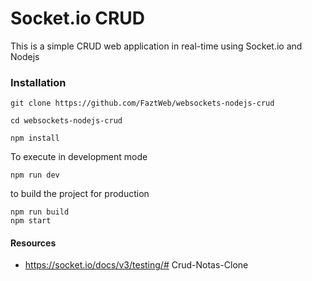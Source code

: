 # Socket.io CRUD

This is a simple CRUD web application in real-time using Socket.io and Nodejs

### Installation

```
git clone https://github.com/FaztWeb/websockets-nodejs-crud
```

```
cd websockets-nodejs-crud
```

```
npm install
```

To execute in development mode

```
npm run dev
```

to build the project for production
```
npm run build
npm start
```

#### Resources
* https://socket.io/docs/v3/testing/# Crud-Notas-Clone
